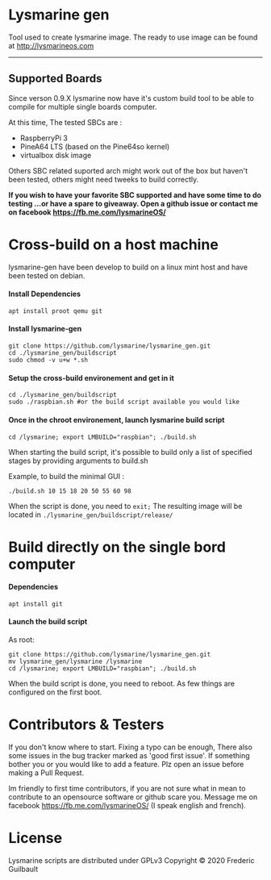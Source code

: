 # Lysmarine gen
Tool used to create lysmarine image.
The ready to use image can be found at <http://lysmarineos.com>

---

## Supported Boards 
Since verson 0.9.X lysmarine now have it's custom build tool to be able to compile for multiple single boards computer.

At this time, The tested SBCs are :
 - RaspberryPi 3 
 - PineA64 LTS (based on the Pine64so kernel)
 - virtualbox disk image

Others SBC related suported arch might work out of the box but haven't been tested, others might need tweeks to build correctly. 

__If you wish to have your favorite SBC supported and have some time to do testing ...or have a spare to giveaway. Open a github issue or contact me on facebook https://fb.me.com/lysmarineOS/__

# Cross-build on a host machine

lysmarine-gen have been develop to build on a linux mint host and have been tested on debian.

#### Install Dependencies
``` 
apt install proot qemu git
```

#### Install lysmarine-gen 
```
git clone https://github.com/lysmarine/lysmarine_gen.git
cd ./lysmarine_gen/buildscript
sudo chmod -v u+w *.sh
```

#### Setup the cross-build environement and get in it 
```
cd ./lysmarine_gen/buildscript
sudo ./raspbian.sh #or the build script available you would like
```

#### Once in the chroot environement, launch lysmarine build script
```
cd /lysmarine; export LMBUILD="raspbian"; ./build.sh
```

When starting the build script, it's possible to build only a list of specified stages by  providing arguments to build.sh
  
Example, to build the minimal GUI :
``` 
./build.sh 10 15 18 20 50 55 60 98
```
When the script is done, you need to `exit;` The resulting image will be located in `./lysmarine_gen/buildscript/release/`

# Build directly on the single bord computer

#### Dependencies
``` 
apt install git
```
#### Launch the build script
As root:
```
git clone https://github.com/lysmarine/lysmarine_gen.git
mv lysmarine_gen/lysmarine /lysmarine
cd /lysmarine; export LMBUILD="raspbian"; ./build.sh
```
When the build script is done, you need to reboot. As few things are configured on the first boot. 


# Contributors & Testers

If you don't know where to start. Fixing a typo can be enough, There also some issues in the bug tracker marked as 'good first issue'. If something bother you or you would like to add a feature. Plz open an issue before making a Pull Request.

Im friendly to first time contributors, if you are not sure what in mean to contribute to an opensource software or github scare you. Message me on facebook <https://fb.me.com/lysmarineOS/> (I speak english and french). 


# License

Lysmarine scripts are distributed under GPLv3 
Copyright © 2020 Frederic Guilbault
